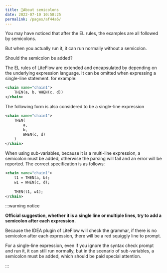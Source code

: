 ```yaml
---
title: 🌻About semicolons
date: 2022-07-10 10:58:25
permalink: /pages/af44a6/
---
```


You may have noticed that after the EL rules, the examples are all followed by semicolons.

But when you actually run it, it can run normally without a semicolon.

Should the semicolon be added?

The EL rules of LiteFlow are extended and encapsulated by depending on the underlying expression language. It can be omitted when expressing a single-line statement. for example:

```xml
<chain name="chain1">
    THEN(a, b, WHEN(c, d))
</chain>
```

The following form is also considered to be a single-line expression

```xml
<chain name="chain1">
    THEN(
        a, 
        b, 
        WHEN(c, d)
    )
</chain>
```

When using sub-variables, because it is a multi-line expression, a semicolon must be added, otherwise the parsing will fail and an error will be reported. The correct specification is as follows:

```xml
<chain name="chain1">
    t1 = THEN(a, b);
    w1 = WHEN(c, d);
    
    THEN(t1, w1);
</chain>
```

:::warning notice

**Official suggestion, whether it is a single line or multiple lines, try to add a semicolon after each expression.**

Because the IDEA plugin of LiteFlow will check the grammar, if there is no semicolon after each expression, there will be a red squiggly line to prompt.

For a single-line expression, even if you ignore the syntax check prompt and run it, it can still run normally, but in the scenario of sub-variables, a semicolon must be added, which should be paid special attention.

:::
